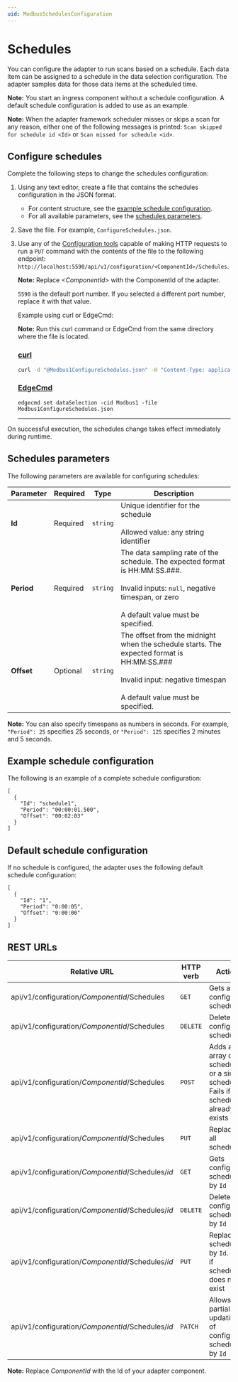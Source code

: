```yaml
---
uid: ModbusSchedulesConfiguration
---
```


# Schedules

You can configure the adapter to run scans based on a schedule. Each data item can be assigned to a schedule in the data selection configuration. The adapter samples data for those data items at the scheduled time.

**Note:** You start an ingress component without a schedule configuration. A default schedule configuration is added to use as an example.

**Note:** When the adapter framework scheduler misses or skips a scan for any reason, either one of the following messages is printed: `Scan skipped for schedule id <Id>` or `Scan missed for schedule <id>`.

## Configure schedules

Complete the following steps to change the schedules configuration:

1. Using any text editor, create a file that contains the schedules configuration in the JSON format.
    - For content structure, see the [example schedule configuration](#example-schedule-configuration).
    - For all available parameters, see the [schedules parameters](#schedules-parameters).

2. Save the file. For example, `ConfigureSchedules.json`.

3. Use any of the [Configuration tools](xref:ConfigurationTools) capable of making HTTP requests to run a `PUT` command with the contents of the file to the following endpoint: `http://localhost:5590/api/v1/configuration/<ComponentId>/Schedules`.

    **Note:**  Replace _&lt;ComponentId&gt;_ with the ComponentId of the adapter.

    `5590` is the default port number. If you selected a different port number, replace it with that value.

    Example using curl or EdgeCmd:

    **Note:** Run this curl command or EdgeCmd from the same directory where the file is located.

    ### [curl](#tab/tabid-1)
    
    ```bash
    curl -d "@Modbus1ConfigureSchedules.json" -H "Content-Type: application/json" -X PUT "http://localhost:5590/api/v1/configuration/<ComponentId>/Schedules"
    ```
    
    ### [EdgeCmd](#tab/tabid-2)
    
    ``` 
    edgecmd set dataSelection -cid Modbus1 -file Modbus1ConfigureSchedules.json
    ```
    ***


On successful execution, the schedules change takes effect immediately during runtime.

## Schedules parameters

The following parameters are available for configuring schedules:

| Parameter                | Required | Type      | Description |
| ------------------------ | -------- | --------- | ----------- |
|**Id**              | Required | `string` | Unique identifier for the schedule<br><br>Allowed value: any string identifier |
|**Period** | Required | `string` | The data sampling rate of the schedule. The expected format is HH:MM:SS.###. <br><br>Invalid inputs: `null`, negative timespan, or zero <br><br>A default value must be specified.|
|**Offset**     | Optional | `string` | The offset from the midnight when the schedule starts. The expected format is HH:MM:SS.### <br><br>Invalid input: negative timespan<br><br>A default value must be specified. |

**Note:** You can also specify timespans as numbers in seconds. For example, `"Period": 25` specifies 25 seconds, or `"Period": 125` specifies 2 minutes and 5 seconds.

## Example schedule configuration

The following is an example of a complete schedule configuration:

```code
[
  {
    "Id": "schedule1",
    "Period": "00:00:01.500",
    "Offset": "00:02:03"
  }
]
```

## Default schedule configuration

If no schedule is configured, the adapter uses the following default schedule configuration:

```code
[
  {
    "Id": "1",
    "Period": "0:00:05",
    "Offset": "0:00:00"
  }
]
```

## REST URLs

| Relative URL | HTTP verb | Action |
| ------------ | --------- | ------ |
| api/v1/configuration/_ComponentId_/Schedules      | `GET`       | Gets all configured schedules |
| api/v1/configuration/_ComponentId_/Schedules      | `DELETE`    | Deletes all configured schedules |
| api/v1/configuration/_ComponentId_/Schedules      | `POST`      | Adds an array of schedules or a single schedule. Fails if any schedule already exists |
| api/v1/configuration/_ComponentId_/Schedules      | `PUT`       | Replaces all schedules |
| api/v1/configuration/_ComponentId_/Schedules/*id* | `GET`       | Gets configured schedule by `Id` |
| api/v1/configuration/_ComponentId_/Schedules/*id*| `DELETE`     | Deletes configured schedule by `Id` |
| api/v1/configuration/_ComponentId_/Schedules/*id* | `PUT`       | Replaces schedule by `Id`. Fails if schedule does not exist |
| api/v1/configuration/_ComponentId_/Schedules/*id* | `PATCH`     | Allows partial updating of configured schedule by `Id` |

**Note:** Replace *ComponentId* with the Id of your adapter component.
